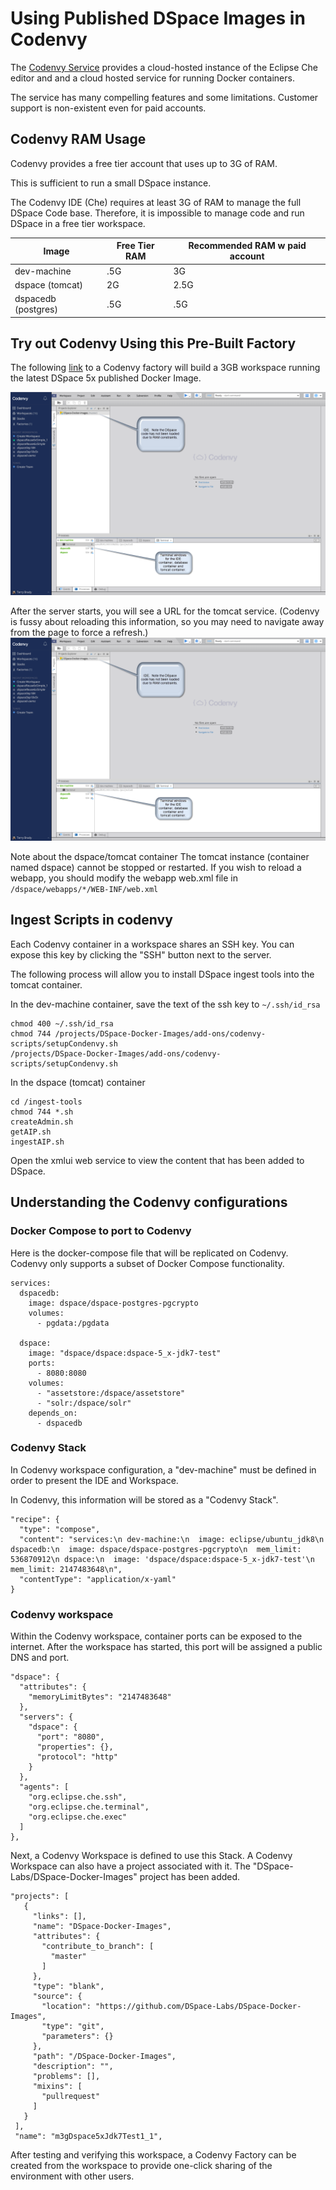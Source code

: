 # Using Published DSpace Images in Codenvy
The [Codenvy Service](https://codenvy.com/) provides a cloud-hosted instance of the Eclipse Che editor and and a cloud hosted service for running Docker containers.

The service has many compelling features and some limitations.  Customer support is non-existent even for paid accounts.

## Codenvy RAM Usage
Codenvy provides a free tier account that uses up to 3G of RAM.

This is sufficient to run a small DSpace instance.

The Codenvy IDE (Che) requires at least 3G of RAM to manage the full DSpace Code base.  Therefore, it is impossible to manage code and run DSpace in a free tier workspace.

| Image | Free Tier RAM | Recommended RAM w paid account |
| - | - | - |
| dev-machine | .5G | 3G |
| dspace (tomcat) | 2G | 2.5G |
| dspacedb (postgres) | .5G | .5G |

## Try out Codenvy Using this Pre-Built Factory
The following [link](https://codenvy.io/dashboard/#/load-factory/factorycv7vosz66cgk1ly3) to a Codenvy factory will build a 3GB workspace running the latest DSpace 5x published Docker Image.

![Codenvy Screenshot](documentation/codenvy1.png)

After the server starts, you will see a URL for the tomcat service.  (Codenvy is fussy about reloading this information, so you may need to navigate away from the page to force a refresh.)
![Codenvy Screenshot](documentation/codenvy1.png)

Note about the dspace/tomcat container
The tomcat instance (container named dspace) cannot be stopped or restarted.  If you wish to reload a webapp, you should modify the webapp web.xml file in `/dspace/webapps/*/WEB-INF/web.xml`

## Ingest Scripts in codenvy

Each Codenvy container in a workspace shares an SSH key.  You can expose this key by clicking the "SSH" button next to the server.

The following process will allow you to install DSpace ingest tools into the tomcat container.

In the dev-machine container, save the text of the ssh key to `~/.ssh/id_rsa`

    chmod 400 ~/.ssh/id_rsa
    chmod 744 /projects/DSpace-Docker-Images/add-ons/codenvy-scripts/setupCondenvy.sh
    /projects/DSpace-Docker-Images/add-ons/codenvy-scripts/setupCondenvy.sh

In the dspace (tomcat) container

    cd /ingest-tools
    chmod 744 *.sh
    createAdmin.sh
    getAIP.sh
    ingestAIP.sh

Open the xmlui web service to view the content that has been added to DSpace.

## Understanding the Codenvy configurations

### Docker Compose to port to Codenvy

Here is the docker-compose file that will be replicated on Codenvy.  Codenvy only supports a subset of Docker Compose functionality.

    services:
      dspacedb:
        image: dspace/dspace-postgres-pgcrypto
        volumes:
          - pgdata:/pgdata

      dspace:
        image: "dspace/dspace:dspace-5_x-jdk7-test"
        ports:
          - 8080:8080
        volumes:
          - "assetstore:/dspace/assetstore"
          - "solr:/dspace/solr"
        depends_on:
          - dspacedb

### Codenvy Stack

In Codenvy workspace configuration, a "dev-machine" must be defined in order to present the IDE and Workspace.

In Codenvy, this information will be stored as a "Codenvy Stack".

    "recipe": {
      "type": "compose",
      "content": "services:\n dev-machine:\n  image: eclipse/ubuntu_jdk8\n dspacedb:\n  image: dspace/dspace-postgres-pgcrypto\n  mem_limit: 536870912\n dspace:\n  image: 'dspace/dspace:dspace-5_x-jdk7-test'\n  mem_limit: 2147483648\n",
      "contentType": "application/x-yaml"
    }

### Codenvy workspace

Within the Codenvy workspace, container ports can be exposed to the internet.  After the workspace has started, this port will be assigned a public DNS and port.

    "dspace": {
      "attributes": {
        "memoryLimitBytes": "2147483648"
      },
      "servers": {
        "dspace": {
          "port": "8080",
          "properties": {},
          "protocol": "http"
        }
      },
      "agents": [
        "org.eclipse.che.ssh",
        "org.eclipse.che.terminal",
        "org.eclipse.che.exec"
      ]
    },

Next, a Codenvy Workspace is defined to use this Stack.  A Codenvy Workspace can also have a project associated with it.  The "DSpace-Labs/DSpace-Docker-Images" project has been added.

    "projects": [
       {
         "links": [],
         "name": "DSpace-Docker-Images",
         "attributes": {
           "contribute_to_branch": [
             "master"
           ]
         },
         "type": "blank",
         "source": {
           "location": "https://github.com/DSpace-Labs/DSpace-Docker-Images",
           "type": "git",
           "parameters": {}
         },
         "path": "/DSpace-Docker-Images",
         "description": "",
         "problems": [],
         "mixins": [
           "pullrequest"
         ]
       }
     ],
     "name": "m3gDspace5xJdk7Test1_1",

After testing and verifying this workspace, a Codenvy Factory can be created from the workspace to provide one-click sharing of the environment with other users.
